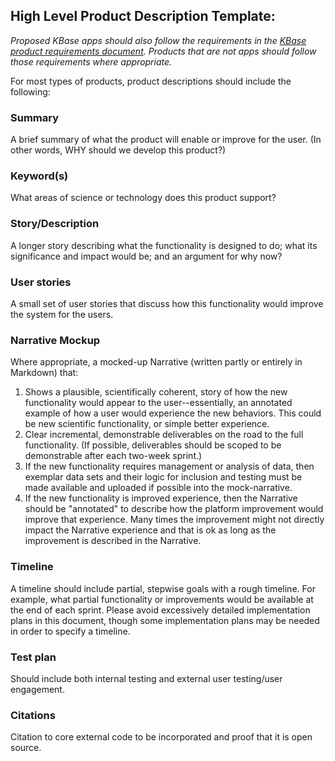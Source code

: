 ## High Level Product Description Template:

*Proposed KBase apps should also follow the requirements in the [KBase product requirements document](./KBase%20product%20requirements.md). Products that are not apps should follow those requirements where appropriate.*

For most types of products, product descriptions should include the following:

### Summary
A brief summary of what the product will enable or improve for the user. (In other words, WHY should we develop this product?)

### Keyword(s)
What areas of science or technology does this product support?

### Story/Description
A longer story describing what the functionality is designed to do; what its significance and impact would be; and an argument for why now?

### User stories
A small set of user stories that discuss how this functionality would improve the system for the users.

### Narrative Mockup
Where appropriate, a mocked-up Narrative (written partly or entirely in Markdown) that:
  1. Shows a plausible, scientifically coherent, story of how the new functionality would appear to the user--essentially, an annotated example of how a user would experience the new behaviors. This could be new scientific functionality, or simple better experience.
  2. Clear incremental, demonstrable deliverables on the road to the full functionality. (If possible, deliverables should be scoped to be demonstrable after each two-week sprint.)
  3. If the new functionality requires management or analysis of data, then exemplar data sets and their logic for inclusion and testing must be made available and uploaded if possible into the mock-narrative.
  4. If the new functionality is improved experience, then the Narrative should be "annotated" to describe how the platform improvement would improve that experience. Many times the improvement might not directly impact the Narrative experience and that is ok as long as the improvement is described in the Narrative.

### Timeline
  A timeline should include partial, stepwise goals with a rough timeline. For example, what partial functionality or improvements would be available at the end of each sprint. Please avoid excessively detailed implementation plans in this document, though some implementation plans may be needed in order to specify a timeline.

### Test plan
Should include both internal testing and external user testing/user engagement.

### Citations
Citation to core external code to be incorporated and proof that it is open source.
